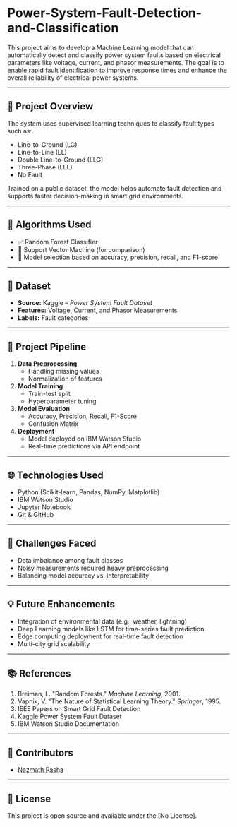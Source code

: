 # Power-System-Fault-Detection-and-Classification

This project aims to develop a Machine Learning model that can automatically detect and classify power system faults based on electrical parameters like voltage, current, and phasor measurements. The goal is to enable rapid fault identification to improve response times and enhance the overall reliability of electrical power systems.

---

## 🚀 Project Overview

The system uses supervised learning techniques to classify fault types such as:
- Line-to-Ground (LG)
- Line-to-Line (LL)
- Double Line-to-Ground (LLG)
- Three-Phase (LLL)
- No Fault

Trained on a public dataset, the model helps automate fault detection and supports faster decision-making in smart grid environments.

---

## 🧠 Algorithms Used

- ✅ Random Forest Classifier
- 🔄 Support Vector Machine (for comparison)
- 🧪 Model selection based on accuracy, precision, recall, and F1-score

---

## 📂 Dataset

- **Source:** Kaggle – *Power System Fault Dataset*
- **Features:** Voltage, Current, and Phasor Measurements
- **Labels:** Fault categories

---

## 🔧 Project Pipeline

1. **Data Preprocessing**
   - Handling missing values
   - Normalization of features
2. **Model Training**
   - Train-test split
   - Hyperparameter tuning
3. **Model Evaluation**
   - Accuracy, Precision, Recall, F1-Score
   - Confusion Matrix
4. **Deployment**
   - Model deployed on IBM Watson Studio
   - Real-time predictions via API endpoint

---

## 🌐 Technologies Used

- Python (Scikit-learn, Pandas, NumPy, Matplotlib)
- IBM Watson Studio
- Jupyter Notebook
- Git & GitHub

---

## 🚧 Challenges Faced

- Data imbalance among fault classes
- Noisy measurements required heavy preprocessing
- Balancing model accuracy vs. interpretability

---

## 💡 Future Enhancements

- Integration of environmental data (e.g., weather, lightning)
- Deep Learning models like LSTM for time-series fault prediction
- Edge computing deployment for real-time fault detection
- Multi-city grid scalability

---

## 📚 References

1. Breiman, L. "Random Forests." *Machine Learning*, 2001.
2. Vapnik, V. "The Nature of Statistical Learning Theory." *Springer*, 1995.
3. IEEE Papers on Smart Grid Fault Detection
4. Kaggle Power System Fault Dataset
5. IBM Watson Studio Documentation

---

## 🙌 Contributors

- [Nazmath Pasha](https://github.com/Nazmath)

---

## 📜 License

This project is open source and available under the [No License].


